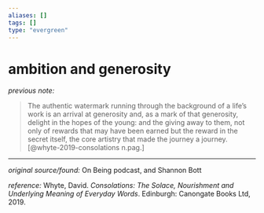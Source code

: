 ```yaml
---
aliases: []
tags: []
type: "evergreen"
---
```


# ambition and generosity

_previous note:_ 

> The authentic watermark running through the background of a life’s work is an arrival at generosity and, as a mark of that generosity, delight in the hopes of the young: and the giving away to them, not only of rewards that may have been earned but the reward in the secret itself, the core artistry that made the journey a journey.[@whyte-2019-consolations n.pag.]

---

_original source/found:_ On Being podcast, and Shannon Bott

_reference:_ Whyte, David. _Consolations: The Solace, Nourishment and Underlying Meaning of Everyday Words_. Edinburgh: Canongate Books Ltd, 2019.



